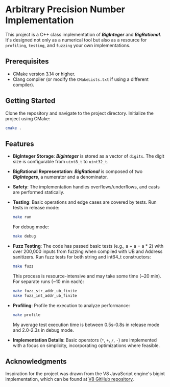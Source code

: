 # Arbitrary Precision Number Implementation

This project is a C++ class implementation of ___BigInteger___ and ___BigRational___. It's designed not only as a numerical tool but also as a resource for `profiling`, `testing`, and `fuzzing` your own implementations.

## Prerequisites
- CMake version 3.14 or higher.
- Clang compiler (or modify the `CMakeLists.txt` if using a different compiler).

## Getting Started
Clone the repository and navigate to the project directory. Initialize the project using CMake:
```bash
cmake .
```

## Features
- **BigInteger Storage**: ___BigInteger___ is stored as a vector of `digits`. The digit size is configurable from `uint8_t` to `uint32_t`.
- **BigRational Representation**: ___BigRational___ is composed of two ___BigIntegers___, a numerator and a denominator.
- **Safety**: The implementation handles overflows/underflows, and casts are performed statically.
- **Testing**: Basic operations and edge cases are covered by tests. Run tests in release mode:
  ```bash
  make run
  ```
  For debug mode:
  ```bash
  make debug
  ```

- **Fuzz Testing**: The code has passed basic tests (e.g., a + a = a * 2) with over 200,000 inputs from fuzzing when compiled with UB and Address sanitizers. Run fuzz tests for both string and int64_t constructors:
  ```bash
  make fuzz
  ```
  This process is resource-intensive and may take some time (~20 min). For separate runs (~10 min each):
  ```bash
  make fuzz_str_addr_ub_finite
  make fuzz_int_addr_ub_finite
  ```

- **Profiling**: Profile the execution to analyze performance:
  ```bash
  make profile
  ```
  My average test execution time is between 0.5s-0.8s in release mode and 2.0-2.3s in debug mode.

- **Implementation Details**: Basic operators (`*`, `+`, `/`, `-`) are implemented with a focus on simplicity, incorporating optimizations where feasible.

## Acknowledgments
Inspiration for the project was drawn from the V8 JavaScript engine's bigint implementation, which can be found at [V8 GitHub repository](https://github.com/v8/v8/tree/main/src/bigint).
